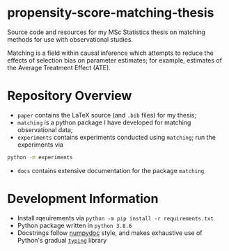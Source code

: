 # propensity-score-matching-thesis

Source code and resources for my MSc Statistics thesis on matching methods for use with observational studies.

Matching is a field within causal inference which attempts to reduce the effects of selection bias on parameter estimates;
for example, estimates of the Average Treatment Effect (ATE).

# Repository Overview

* `paper` contains the LaTeX source (and `.bib` files) for my thesis;
* `matching` is a python package I have developed for matching observational data;
* `experiments` contains experiments conducted using `matching`; run the experiments via
```zsh
python -m experiments
```
* `docs` contains extensive documentation for the package `matching`


# Development Information

* Install rqeuirements via `python -m pip install -r requirements.txt`
* Python package written in `python 3.8.6`
* Docstrings follow [numpydoc](https://numpydoc.readthedocs.io/en/latest/format.html) style, 
and makes exhaustive use of Python's gradual [`typing`](https://docs.python.org/3/library/typing.html) library
